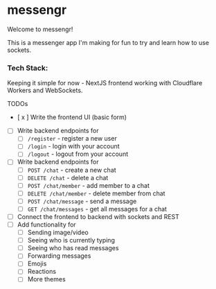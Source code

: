 # messengr

Welcome to messengr!

This is a messenger app I'm making for fun to try and learn how to use sockets.

### Tech Stack:

Keeping it simple for now - NextJS frontend working with Cloudflare Workers and WebSockets.

TODOs

- [ x ] Write the frontend UI (basic form)
- [ ] Write backend endpoints for
  - [ ] `/register` - register a new user
  - [ ] `/login` - login with your account
  - [ ] `/logout` - logout from your account
- [ ] Write backend endpoints for
  - [ ] `POST /chat` - create a new chat
  - [ ] `DELETE /chat` - delete a chat
  - [ ] `POST /chat/member` - add member to a chat
  - [ ] `DELETE /chat/member` - delete member from chat
  - [ ] `POST /chat/message` - send a message
  - [ ] `GET /chat/messages` - get all messages for a chat
- [ ] Connect the frontend to backend with sockets and REST
- [ ] Add functionality for
  - [ ] Sending image/video
  - [ ] Seeing who is currently typing
  - [ ] Seeing who has read messages
  - [ ] Forwarding messages
  - [ ] Emojis
  - [ ] Reactions
  - [ ] More themes
